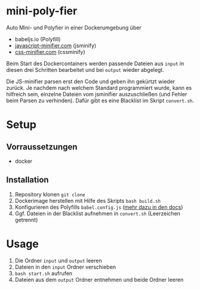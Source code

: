 # mini-poly-fier
Auto Mini- und Polyfier in einer Dockerumgebung über

- babeljs.io (Polyfill)
- <a href="javascript-minifier.com">javascript-minifier.com</a> (jsminify)
- <a href="css-minifier.com">css-minifier.com</a> (cssminify)

Beim Start des Dockercontainers werden passende Dateien aus `input` in diesen drei Schritten bearbeitet und bei `output` wieder abgelegt.

Die JS-minifier parsen erst den Code und geben ihn gekürtzt wieder zurück. Je nachdem nach welchem Standard programmiert wurde, kann es hilfreich sein, einzelne Dateien vom jsminifier auszuschließen (und Fehler beim Parsen zu verhinden). Dafür gibt es eine Blacklist im Skript `convert.sh`.

# Setup

## Vorraussetzungen

- docker

## Installation

1. Repository klonen `git clone`
2. Dockerimage herstellen mit Hilfe des Skripts `bash build.sh`
3. Konfigurieren des Polyfills `babel.config.js` (<a href="https://babeljs.io/docs/en/options">mehr dazu in den docs</a>)
4. Ggf. Dateien in der Blacklist aufnehmen in `convert.sh` (Leerzeichen getrennt)

# Usage

1. Die Ordner `input` und `output` leeren
2. Dateien in den `input` Ordner verschieben
3. `bash start.sh` aufrufen
4. Dateien aus dem `output` Ordner entnehmen und beide Ordner leeren
